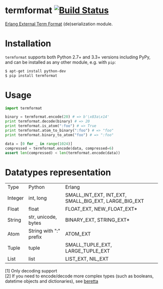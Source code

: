 # termformat [![Build Status](https://travis-ci.org/tyrannosaurus/termformat.svg?branch=master)](https://travis-ci.org/tyrannosaurus/termformat)

[Erlang External Term Format](http://erlang.org/doc/apps/erts/erl_ext_dist.html) (de)serialization module.

# Installation

`termformat` supports both Python 2.7+ and 3.3+ versions including PyPy, and can be installed as any other module, e.g. with `pip`:

```bash
$ apt-get install python-dev
$ pip install termformat
```

# Usage

```python
import termformat

binary = termformat.encode(20) # => b'\x83a\x14'
print termformat.decode(binary) # => 20
print termformat.is_atom(":foo") # => True
print termformat.atom_to_binary(":foo") # => "foo"
print termformat.binary_to_atom("foo") # => ":foo"

data = [0 for _ in range(1024)]
compressed = termformat.encode(data, compressed=6)
assert len(compressed) < len(termformat.encode(data))

```

# Datatypes representation

<table>
    <tr>
        <td>Type</td>
        <td>Python</td>
        <td>Erlang</td>
    </tr>
    <tr>
        <td>Integer</td>
        <td>int, long</td>
        <td>SMALL_INT_EXT, INT_EXT, SMALL_BIG_EXT, LARGE_BIG_EXT</td>
    </tr>
    <tr>
        <td>Float</td>
        <td>float</td>
        <td>FLOAT_EXT, NEW_FLOAT_EXT*</td>
    </tr>
    <tr>
        <td>String</td>
        <td>str, unicode, bytes</td>
        <td>BINARY_EXT, STRING_EXT*</td>
    </tr>
    <tr>
        <td>Atom</td>
        <td>String with ":" prefix</td>
        <td>ATOM_EXT</td>
    </tr>
    <tr>
        <td>Tuple</td>
        <td>tuple</td>
        <td>SMALL_TUPLE_EXT, LARGE_TUPLE_EXT</td>
    </tr>
    <tr>
        <td>List</td>
        <td>list</td>
        <td>LIST_EXT, NIL_EXT</td>
    </tr>
</table>

[1] Only decoding support  
[2] If you need to encode/decode more complex types (such as booleans, datetime objects and dictionaries), see [beretta](https://github.com/tyrannosaurus/beretta)  
